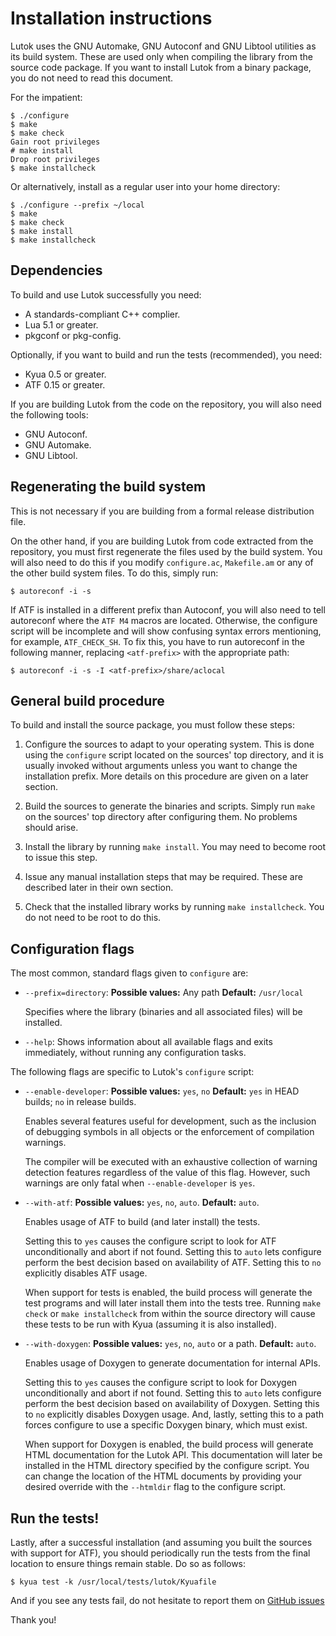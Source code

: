 # Installation instructions

Lutok uses the GNU Automake, GNU Autoconf and GNU Libtool utilities as
its build system.  These are used only when compiling the library from
the source code package.  If you want to install Lutok from a binary
package, you do not need to read this document.

For the impatient:

    $ ./configure
    $ make
    $ make check
    Gain root privileges
    # make install
    Drop root privileges
    $ make installcheck

Or alternatively, install as a regular user into your home directory:

    $ ./configure --prefix ~/local
    $ make
    $ make check
    $ make install
    $ make installcheck


## Dependencies

To build and use Lutok successfully you need:

* A standards-compliant C++ complier.
* Lua 5.1 or greater.
* pkgconf or pkg-config.

Optionally, if you want to build and run the tests (recommended), you
need:

* Kyua 0.5 or greater.
* ATF 0.15 or greater.

If you are building Lutok from the code on the repository, you will also
need the following tools:

* GNU Autoconf.
* GNU Automake.
* GNU Libtool.


## Regenerating the build system

This is not necessary if you are building from a formal release
distribution file.

On the other hand, if you are building Lutok from code extracted from
the repository, you must first regenerate the files used by the build
system.  You will also need to do this if you modify `configure.ac`,
`Makefile.am` or any of the other build system files.  To do this, simply
run:

    $ autoreconf -i -s

If ATF is installed in a different prefix than Autoconf, you will also
need to tell autoreconf where the `ATF M4` macros are located.  Otherwise,
the configure script will be incomplete and will show confusing syntax
errors mentioning, for example, `ATF_CHECK_SH`.  To fix this, you have
to run autoreconf in the following manner, replacing `<atf-prefix>` with
the appropriate path:

    $ autoreconf -i -s -I <atf-prefix>/share/aclocal


## General build procedure

To build and install the source package, you must follow these steps:

1. Configure the sources to adapt to your operating system.  This is
   done using the `configure` script located on the sources' top
   directory, and it is usually invoked without arguments unless you
   want to change the installation prefix.  More details on this
   procedure are given on a later section.

2. Build the sources to generate the binaries and scripts.  Simply run
   `make` on the sources' top directory after configuring them.  No
   problems should arise.

3. Install the library by running `make install`.  You may need to
   become root to issue this step.

4. Issue any manual installation steps that may be required.  These are
   described later in their own section.

5. Check that the installed library works by running `make
   installcheck`.  You do not need to be root to do this.


## Configuration flags

The most common, standard flags given to `configure` are:

* `--prefix=directory`:
  **Possible values:** Any path
  **Default:** `/usr/local`

  Specifies where the library (binaries and all associated files) will
  be installed.

* `--help`:
  Shows information about all available flags and exits immediately,
  without running any configuration tasks.

The following flags are specific to Lutok's `configure` script:

* `--enable-developer`:
  **Possible values:** `yes`, `no`
  **Default:** `yes` in HEAD builds; `no` in release builds.

  Enables several features useful for development, such as the inclusion
  of debugging symbols in all objects or the enforcement of compilation
  warnings.

  The compiler will be executed with an exhaustive collection of warning
  detection features regardless of the value of this flag.  However, such
  warnings are only fatal when `--enable-developer` is `yes`.

* `--with-atf`:
  **Possible values:** `yes`, `no`, `auto`.
  **Default:** `auto`.

  Enables usage of ATF to build (and later install) the tests.

  Setting this to `yes` causes the configure script to look for ATF
  unconditionally and abort if not found.  Setting this to `auto` lets
  configure perform the best decision based on availability of ATF.
  Setting this to `no` explicitly disables ATF usage.

  When support for tests is enabled, the build process will generate the
  test programs and will later install them into the tests tree.
  Running `make check` or `make installcheck` from within the source
  directory will cause these tests to be run with Kyua (assuming it is
  also installed).

* `--with-doxygen`:
  **Possible values:** `yes`, `no`, `auto` or a path.
  **Default:** `auto`.

  Enables usage of Doxygen to generate documentation for internal APIs.

  Setting this to `yes` causes the configure script to look for Doxygen
  unconditionally and abort if not found.  Setting this to `auto` lets
  configure perform the best decision based on availability of Doxygen.
  Setting this to `no` explicitly disables Doxygen usage.  And, lastly,
  setting this to a path forces configure to use a specific Doxygen
  binary, which must exist.

  When support for Doxygen is enabled, the build process will generate
  HTML documentation for the Lutok API.  This documentation will later
  be installed in the HTML directory specified by the configure script.
  You can change the location of the HTML documents by providing your
  desired override with the `--htmldir` flag to the configure script.


## Run the tests!

Lastly, after a successful installation (and assuming you built the
sources with support for ATF), you should periodically run the tests
from the final location to ensure things remain stable.  Do so as
follows:

    $ kyua test -k /usr/local/tests/lutok/Kyuafile

And if you see any tests fail, do not hesitate to report them on
[GitHub issues](https://github.com/freebsd/lutok/issues/)

Thank you!

